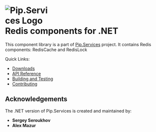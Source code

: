 # <img src="https://github.com/pip-services3/pip-services3/raw/master/design/Logo.png" alt="Pip.Services Logo" style="max-width:30%"> <br/> Redis components for .NET

This component library is a part of [Pip.Services](https://github.com/pip-services3/pip-services3) project.
It contains Redis components: RedisCache and RedisLock

Quick Links:

* [Downloads](https://github.com/pip-services3-dotnet/pip-services3-redis-dotnet/blob/master/doc/Downloads.md)
* [API Reference](https://rawgit.com/pip-services3-dotnet/pip-services3-redis-dotnet/master/doc/api/index.html)
* [Building and Testing](https://github.com/pip-services3-dotnet/pip-services3-redis-dotnet/blob/master/doc/Development.md)
* [Contributing](https://github.com/pip-services3-dotnet/pip-services3-redis-dotnet/blob/master/doc/Development.md/#contrib)
## Acknowledgements

The .NET version of Pip.Services is created and maintained by:
- **Sergey Seroukhov**
- **Alex Mazur**

